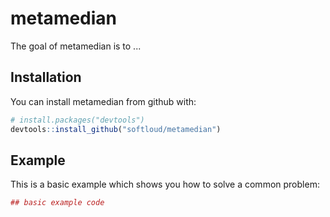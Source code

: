 
<!-- README.md is generated from README.Rmd. Please edit that file -->
metamedian
==========

The goal of metamedian is to ...

Installation
------------

You can install metamedian from github with:

``` r
# install.packages("devtools")
devtools::install_github("softloud/metamedian")
```

Example
-------

This is a basic example which shows you how to solve a common problem:

``` r
## basic example code
```
